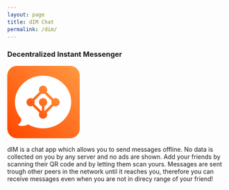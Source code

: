 ```yaml
---
layout: page
title: dIM Chat
permalink: /dim/
---
```



### Decentralized Instant Messenger

![dimicon](/dim/icon.png "dim icon")

dIM is a chat app which allows you to send messages offline. No data is collected on you by any server and no ads are shown. Add your friends by scanning their QR code and by letting them scan yours. Messages are sent trough other peers in the network until it reaches you, therefore you can receive messages even when you are not in direcy range of your friend! 